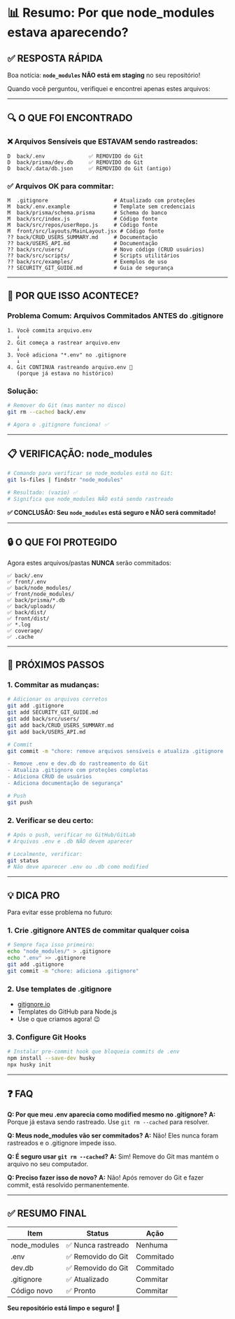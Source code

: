 # 📊 Resumo: Por que node_modules estava aparecendo?

## ✅ **RESPOSTA RÁPIDA**

Boa notícia: **`node_modules` NÃO está em staging** no seu repositório! 

Quando você perguntou, verifiquei e encontrei apenas estes arquivos:

---

## 🔍 **O QUE FOI ENCONTRADO**

### **❌ Arquivos Sensíveis que ESTAVAM sendo rastreados:**

```
D  back/.env              ✅ REMOVIDO do Git
D  back/prisma/dev.db     ✅ REMOVIDO do Git
D  back/.data/db.json     ✅ REMOVIDO do Git (antigo)
```

### **✅ Arquivos OK para commitar:**

```
M  .gitignore                     # Atualizado com proteções
M  back/.env.example              # Template sem credenciais
M  back/prisma/schema.prisma      # Schema do banco
M  back/src/index.js              # Código fonte
M  back/src/repos/userRepo.js     # Código fonte
M  front/src/layouts/MainLayout.jsx # Código fonte
?? back/CRUD_USERS_SUMMARY.md     # Documentação
?? back/USERS_API.md              # Documentação
?? back/src/users/                # Novo código (CRUD usuários)
?? back/src/scripts/              # Scripts utilitários
?? back/src/examples/             # Exemplos de uso
?? SECURITY_GIT_GUIDE.md          # Guia de segurança
```

---

## 🎯 **POR QUE ISSO ACONTECE?**

### **Problema Comum: Arquivos Commitados ANTES do .gitignore**

```mermaid
1. Você commita arquivo.env
   ↓
2. Git começa a rastrear arquivo.env
   ↓
3. Você adiciona "*.env" no .gitignore
   ↓
4. Git CONTINUA rastreando arquivo.env 🤔
   (porque já estava no histórico)
```

### **Solução:**

```bash
# Remover do Git (mas manter no disco)
git rm --cached back/.env

# Agora o .gitignore funciona! ✅
```

---

## 📋 **VERIFICAÇÃO: node_modules**

```bash
# Comando para verificar se node_modules está no Git:
git ls-files | findstr "node_modules"

# Resultado: (vazio) ✅
# Significa que node_modules NÃO está sendo rastreado
```

**✅ CONCLUSÃO: Seu `node_modules` está seguro e NÃO será commitado!**

---

## 🔒 **O QUE FOI PROTEGIDO**

Agora estes arquivos/pastas **NUNCA** serão commitados:

```
✅ back/.env
✅ front/.env
✅ back/node_modules/
✅ front/node_modules/
✅ back/prisma/*.db
✅ back/uploads/
✅ back/dist/
✅ front/dist/
✅ *.log
✅ coverage/
✅ .cache
```

---

## 🚀 **PRÓXIMOS PASSOS**

### **1. Commitar as mudanças:**

```bash
# Adicionar os arquivos corretos
git add .gitignore
git add SECURITY_GIT_GUIDE.md
git add back/src/users/
git add back/CRUD_USERS_SUMMARY.md
git add back/USERS_API.md

# Commit
git commit -m "chore: remove arquivos sensíveis e atualiza .gitignore

- Remove .env e dev.db do rastreamento do Git
- Atualiza .gitignore com proteções completas
- Adiciona CRUD de usuários
- Adiciona documentação de segurança"

# Push
git push
```

### **2. Verificar se deu certo:**

```bash
# Após o push, verificar no GitHub/GitLab
# Arquivos .env e .db NÃO devem aparecer

# Localmente, verificar:
git status
# Não deve aparecer .env ou .db como modified
```

---

## 💡 **DICA PRO**

Para evitar esse problema no futuro:

### **1. Crie .gitignore ANTES de commitar qualquer coisa**
```bash
# Sempre faça isso primeiro:
echo "node_modules/" > .gitignore
echo ".env" >> .gitignore
git add .gitignore
git commit -m "chore: adiciona .gitignore"
```

### **2. Use templates de .gitignore**
- [gitignore.io](https://www.toptal.com/developers/gitignore)
- Templates do GitHub para Node.js
- Use o que criamos agora! 😉

### **3. Configure Git Hooks**
```bash
# Instalar pre-commit hook que bloqueia commits de .env
npm install --save-dev husky
npx husky init
```

---

## ❓ **FAQ**

**Q: Por que meu .env aparecia como modified mesmo no .gitignore?**
**A:** Porque já estava sendo rastreado. Use `git rm --cached` para resolver.

**Q: Meus node_modules vão ser commitados?**
**A:** Não! Eles nunca foram rastreados e o .gitignore impede isso.

**Q: É seguro usar `git rm --cached`?**
**A:** Sim! Remove do Git mas mantém o arquivo no seu computador.

**Q: Preciso fazer isso de novo?**
**A:** Não! Após remover do Git e fazer commit, está resolvido permanentemente.

---

## ✅ **RESUMO FINAL**

| Item | Status | Ação |
|------|--------|------|
| node_modules | ✅ Nunca rastreado | Nenhuma |
| .env | ✅ Removido do Git | Commitado |
| dev.db | ✅ Removido do Git | Commitado |
| .gitignore | ✅ Atualizado | Commitar |
| Código novo | ✅ Pronto | Commitar |

**Seu repositório está limpo e seguro! 🎉**
